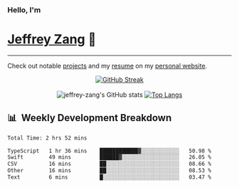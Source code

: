 
### Hello, I'm 
# [Jeffrey Zang](https://www.linkedin.com/in/jeffreyzang/) 🦀

---

Check out notable [projects](https://jeffz.dev/projects) and my [resume](https://jeffz.dev/resume) on my [personal website](https://jeffz.dev/).

<div align = 'center'>

[![GitHub Streak](https://github-readme-streak-stats.herokuapp.com/?user=jeffrey-zang&theme=tokyonight)](https://git.io/streak-stats)
<br></br>
![jeffrey-zang's GitHub stats](https://github-readme-stats.vercel.app/api?username=jeffrey-zang&show_icons=true&theme=tokyonight&hide_rank=true&hide=stars) 
[![Top Langs](https://github-readme-stats.vercel.app/api/top-langs/?username=jeffrey-zang&hide=ShaderLab,HLSL&layout=compact&theme=tokyonight)](https://github.com/anuraghazra/github-readme-stats)

</div>

## 📊 &nbsp;Weekly Development Breakdown
<!--START_SECTION:waka-->

```txt
Total Time: 2 hrs 52 mins

TypeScript   1 hr 36 mins    ████████████▓░░░░░░░░░░░░   50.98 %
Swift        49 mins         ██████▓░░░░░░░░░░░░░░░░░░   26.05 %
CSV          16 mins         ██░░░░░░░░░░░░░░░░░░░░░░░   08.66 %
Other        16 mins         ██░░░░░░░░░░░░░░░░░░░░░░░   08.53 %
Text         6 mins          █░░░░░░░░░░░░░░░░░░░░░░░░   03.47 %
```

<!--END_SECTION:waka-->

